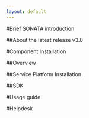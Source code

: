 ```yaml
---
layout: default
---
```




<!-- Some introductory text about a paragraph or so and scope of this site -->  

<!--
Quick guide of use
  4.1 1. Introduction (Sonia)
      4.1.1 1.1 Purpose of this tutorial
      --> 
<!-- SONATA introduction --> 



#Brief SONATA introduction

<!--
  4.2 2. What´s SONATA? (Peer)
      4.2.1 2.1 What´s SONATA for and for whom?
      4.2.2 2.2 General architecture
      4.2.3 2.3 SONATA 3.0 modules
          4.2.3.1 2.3.1 Service Platform
          4.2.3.2 2.3.2 SDK
-->

##About the latest release v3.0 

<!--  4.3 3. Release information (Peer) --> 

#Component Installation

##Overview 

<!-- 

  4.4 4. Installation (Dario)
      4.4.1 4.1 General instructions and main steps
--> 
##Service Platform Installation

<!--
      4.4.2 4.2 Service Platform installation (Felipe)
          4.4.2.1 4.2.1 Pre-requisites
          4.4.2.2 4.2.2 Installation options
          4.4.2.3 4.2.3 Installation instructions
          4.4.2.4 4.2.4 Installation Videos (if any)
--> 
##SDK

<!--
      4.4.3 4.3 SDK (Luis)
          4.4.3.1 4.3.1 Pre-requisites
          4.4.3.2 4.3.2 Installation options
          4.4.3.3 4.3.3 Installation instructions
          4.4.3.4 4.3.4 Installation Videos (if any)
-->
<!-- 
      4.4.4 4.4 Emulator (Manuel)
          4.4.4.1 4.4.1 Pre-requisites
          4.4.4.2 4.4.2 Installation options
          4.4.4.3 4.4.3 Installation instructions
          4.4.4.4 4.4.4 Installation Videos (if any)
--> 

#Usage guide
<!--  
  4.5 5. Start using SONATA
      4.5.1 5.1 General workflow
      4.5.2 5.2 Creating a network service with the SDK (Luis)
      4.5.3 5.3 Testing a network service with the EMULATOR (Manuel)
      4.5.4 5.4 Deploying a service with the SERVICE PLATFORM (Felipe)
          4.5.4.1 5.4.1 Login to SONATA Service Platform (Panos)
          4.5.4.2 5.4.2 Add a new VIM/WIM (Panos)
--> 
#Helpdesk
<!--
  4.6 6. Support (Peer)
       4.6.1 6.1 Process
       4.6.2 6.2 Contact details
  4.7 7. List of acronyms (All)